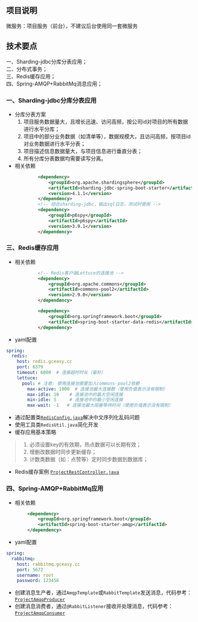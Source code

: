 ## 项目说明
微服务：项目服务（前台），不建议后台使用同一套微服务

## 技术要点  
一、Sharding-jdbc分库分表应用；  
二、分布式事务；  
三、Redis缓存应用；  
四、Spring-AMQP+RabbitMq消息应用；  

### 一、Sharding-jdbc分库分表应用
* 分库分表方案
  1. 项目服务数据量大，且增长迅速、访问高频，按公司id对项目的所有数据进行水平分库；
  2. 项目中的部分业务数据（如清单等），数据规模大，且访问高频，按项目id对业务数据进行水平分表；
  3. 项目描述信息数据量大，与项目信息进行垂直分表；
  4. 所有分库分表数据均需要读写分离。
* 相关依赖
```xml
            <dependency>
                <groupId>org.apache.shardingsphere</groupId>
                <artifactId>sharding-jdbc-spring-boot-starter</artifactId>
                <version>4.1.1</version>
            </dependency>
            <!-- 结合sharding-jdbc，输出sql日志，测试时使用 -->
            <dependency>
                <groupId>p6spy</groupId>
                <artifactId>p6spy</artifactId>
                <version>3.9.1</version>
            </dependency>
```

### 三、Redis缓存应用
* 相关依赖
```xml
            <!-- Redis客户端Lettuce的连接池 -->
            <dependency>
                <groupId>org.apache.commons</groupId>
                <artifactId>commons-pool2</artifactId>
                <version>2.9.0</version>
            </dependency>

            <dependency>
                <groupId>org.springframework.boot</groupId>
                <artifactId>spring-boot-starter-data-redis</artifactId>
            </dependency>
```
* yaml配置
```yaml
spring:
  redis:
    host: redis.gceasy.cc
    port: 6379
    timeout: 6000  # 连接超时时长（毫秒）
    lettuce:
      pool: # 注意: 使用连接池需要加入commons-pool2依赖
        max-active: 1000  # 连接池最大连接数（使用负值表示没有限制）
        max-idle: 10    # 连接池中的最大空闲连接
        min-idle: 5     # 连接池中的最小空闲连接
        max-wait: -1   # 连接池最大阻塞等待时间（使用负值表示没有限制）
```
* 通过配置类[`RedisConfig.java`](src/main/java/com/ylwq/scaffold/service/project/config/RedisConfig.java)解决中文序列化乱码问题
* 使用工具类`RedisUtil.java`简化开发
* 缓存应用基本策略
> 1. 必须设置key的有效期，热点数据可以长期有效；
> 2. 增删改数据时同步更新缓存；
> 3. 计数类数据（如：点赞等）定时同步数据到数据库；
* Redis缓存案例 [`ProjectRestController.java`](src/main/java/com/ylwq/scaffold/service/project/controller/ProjectRestController.java)

### 四、Spring-AMQP+RabbitMq应用
* 相关依赖
```xml
        <dependency>
            <groupId>org.springframework.boot</groupId>
            <artifactId>spring-boot-starter-amqp</artifactId>
        </dependency>
```
* yaml配置
```yaml
spring:
  rabbitmq:
    host: rabbitmq.gceasy.cc
    port: 5672
    username: root
    password: 123456
```
* 创建消息生产者，通过`AmqpTemplate`或`RabbitTemplate`发送消息，代码参考：[`ProjectAmqpProducer`](src/main/java/com/ylwq/scaffold/service/project/amqp/ProjectAmqpSender.java)
* 创建消息消费者，通过`@RabbitListener`接收并处理消息，代码参考：[`ProjectAmqpConsumer`](src/main/java/com/ylwq/scaffold/service/project/amqp/ProjectAmqpReceiver.java)